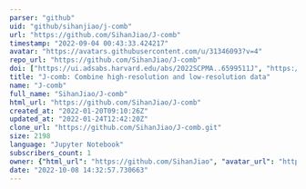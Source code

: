 ```yaml
---
parser: "github"
uid: "github/sihanjiao/j-comb"
url: "https://github.com/SihanJiao/J-comb"
timestamp: "2022-09-04 00:43:33.424217"
avatar: "https://avatars.githubusercontent.com/u/31346093?v=4"
repo_url: "https://github.com/SihanJiao/J-comb"
doi: ["https://ui.adsabs.harvard.edu/abs/2022SCPMA..6599511J", "https://ui.adsabs.harvard.edu/abs/2022ascl.soft08015J/abstract"]
title: "J-comb: Combine high-resolution and low-resolution data"
name: "J-comb"
full_name: "SihanJiao/J-comb"
html_url: "https://github.com/SihanJiao/J-comb"
created_at: "2022-01-20T09:10:26Z"
updated_at: "2022-01-24T12:42:20Z"
clone_url: "https://github.com/SihanJiao/J-comb.git"
size: 2198
language: "Jupyter Notebook"
subscribers_count: 1
owner: {"html_url": "https://github.com/SihanJiao", "avatar_url": "https://avatars.githubusercontent.com/u/31346093?v=4", "login": "SihanJiao", "type": "User"}
date: "2022-10-08 14:32:57.730663"
---
```

